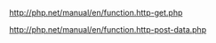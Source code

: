 http://php.net/manual/en/function.http-get.php

http://php.net/manual/en/function.http-post-data.php